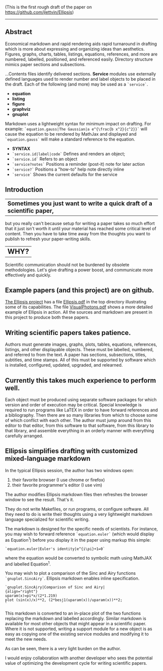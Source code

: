 (This is the first rough draft of the paper on
https://github.com/jlettvin/Ellipsis)
<hr/>

## Abstract
Economical markdown and rapid rendering aids rapid turnaround in drafting
which is more about expressing and organizing ideas than aesthetics.
Figures, graphs, charts, tables, listings, equations, references, and more
are numbered, labelled, positioned, and referenced easily.
Directory structure mimics paper sections and subsections.

...Contents files identify delivered sections.
__Service__ modules use externally defined languages used to render
number and label objects to be placed in the draft.
Each of the following (and more) may be used as a ``` `service` ```.
* __equation__
* __listing__
* __figure__
* __graphviz__
* __gnuplot__

Markdown uses a lightweight syntax for minimum impact on drafting.
For example: ``` `equation.gauss|The Gaussian|a e^{\frac{b x^2}{c^2}}` ```
will cause the equation to be rendered by MathJax and displayed and
``` `equation.gauss` ``` will make a standard reference to the equation.
* __SYNTAX__
* ``` `service.id|label|code` ``` Defines and renders an object;
* ``` `service.id` ``` Refers to an object
* ``` `service?notes` ``` Positions a reminder (post-it) note for later action
* ``` `service?` ``` Positions a "how-to" help note directly inline
* ``` `service` ``` Shows the current defaults for the service

## Introduction
<table><tr><td><big><b>
Sometimes you just want to write a quick draft of a scientific paper,
</b></big></td></tr></table>

but you really can't because setup for writing a paper
takes so much effort that it just isn't worth it until your material
has reached some critical level of content.
Then you have to take time away from the thoughts you want to publish
to refresh your paper-writing skills.
<table><tr><td><big><big><b>WHY?</b></big></big></td></tr></table>

Scientific communication should not be burdened by obsolete methodologies.
Let's give drafting a power boost,
and communicate more effectively and quickly. 

## Example papers (and this project) are on github.
[The Ellipsis project](https://github.com/jlettvin/Ellipsis)
has a file [Ellipsis.pdf](https://github.com/jlettvin/Ellipsis/blob/master/Ellipsis.pdf) in the top directory
illustrating some of its capabilities.
The file [VisualPhotons.pdf](https://github.com/jlettvin/Ellipsis/blob/master/example/VisualPhotons/VisualPhotons.pdf)
shows a more detailed example of Ellipsis in action.
All the sources and markdown are present in this project
to produce both these papers.

## Writing scientific papers takes patience.
Authors must generate images, graphs, plots, tables,
equations, references, listings, and other displayable objects.
These must be labelled, numbered, and referred to from the text.
A paper has sections, subsections, titles, subtitles, and time stamps.
All of this must be supported by software which is
installed, configured, updated, upgraded, and relearned.

## Currently this takes much experience to perform well.
Each object must be produced using separate software packages
for which version and order of execution may be critical.
Special knowledge is required to run programs like LaTEX
in order to have forward references and a bibliography.
Then there are so many libraries from which to choose
some of which conflict with each other.
The author must jump around from this editor to that editor,
from this software to that software,
from this library to that library,
and assemble everything in an orderly manner
with everything carefully arranged.

## Ellipsis simplifies drafting with customized mixed-language markdown
In the typical Ellipsis session, the author has two windows open:
1. their favorite browser (I use chrome or firefox)
2. their favorite programmer's editor (I use vim)

The author modifies Ellipsis markdown files
then refreshes the browser window to see the result.
That's it.

They do not write Makefiles, or run programs, or configure software.
All they need to do is write their thoughts
using a very lightweight markdown language
specialized for scientific writing.

The markdown is designed for the specific needs of scientists.
For instance, you may wish to forward reference `` `equation.euler` ``
(which would display as Equation<sup>1</sup>)
before you display it in the paper using markup this simple:
```
`equation.euler|Euler's identity|e^{i\pi}+1=0`
```
where the equation would be converted to symbolic math using MathJAX
and labelled Equation<sup>1</sup>.

You may wish to plot a comparison of the
Sinc and Airy functions `` `gnuplot.SincAiry` ``.
Ellipsis markdown enables inline specification.
```
`gnuplot.SincAiry|Comparison of Sinc and Airy|
{align="right"}
uparam(x)=pi*x/(2*1.219)
plot (sin(x)/x)**2, (2*besj1(uparam(x))/uparam(x))**2;
`
```
This markdown is converted to an in-place plot of the two functions
replacing the markdown and labelled accordingly.
Similar markdown is available for most other objects
that might appear in a scientific paper.
Where it is not supported, writing a support module for a new object
is as easy as copying one of the existing service modules
and modifying it to meet the new needs.

As can be seen, there is a very light burden on the author.

I would enjoy collaboration with another developer
who sees the potential value of optimizing
the development cycle for writing scientific papers.
